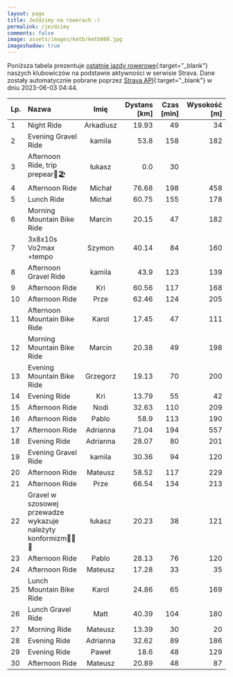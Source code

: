 ```yaml
---
layout: page
title: Jeździmy na rowerach :)
permalink: /jezdzimy
comments: false
image: assets/images/kmtb/kmtb008.jpg
imageshadow: true
---
```


Poniższa tabela prezentuje [ostatnie jazdy rowerowe](https://www.strava.com/clubs/336381){:target="_blank"} naszych klubowiczów na podstawie aktywności w serwisie Strava. Dane zostały automatycznie pobrane poprzez [Strava API](https://developers.strava.com/docs/reference/#api-Clubs-getClubActivitiesById){:target="_blank"} w dniu 2023-06-03 04:44.

Lp. | Nazwa | Imię | Dystans [km] | Czas [min] | Wysokość [m]
:--- | :--- | :---: | ---: | ---: | ---:
1|Night Ride|Arkadiusz|19.93|49|34
2|Evening Gravel Ride|kamila|53.8|158|182
3|Afternoon Ride, trip prepear🌊🏖️|łukasz|0.0|30|
4|Afternoon Ride|Michał|76.68|198|458
5|Lunch Ride|Michał|60.75|155|178
6|Morning Mountain Bike Ride|Marcin|20.15|47|182
7|3x8x10s Vo2max +tempo|Szymon|40.14|84|160
8|Afternoon Gravel Ride|kamila|43.9|123|139
9|Afternoon Ride|Kri|60.56|117|168
10|Afternoon Ride|Prze|62.46|124|205
11|Afternoon Mountain Bike Ride|Karol|17.45|47|111
12|Morning Mountain Bike Ride|Marcin|20.38|49|198
13|Evening Mountain Bike Ride|Grzegorz|19.13|70|200
14|Evening Ride|Kri|13.79|55|42
15|Afternoon Ride|Nodi|32.63|110|209
16|Afternoon Ride|Pablo|58.9|113|190
17|Afternoon Ride|Adrianna|71.04|194|557
18|Evening Ride|Adrianna|28.07|80|201
19|Evening Gravel Ride|kamila|30.36|94|120
20|Afternoon Ride|Mateusz|58.52|117|229
21|Afternoon Ride|Prze|66.54|134|213
22|Gravel w szosowej przewadze wykazuje należyty konformizm💨😎🤘|łukasz|20.23|38|121
23|Afternoon Ride|Pablo|28.13|76|120
24|Afternoon Ride|Mateusz|17.28|33|35
25|Lunch Mountain Bike Ride|Karol|24.86|65|169
26|Lunch Gravel Ride|Matt|40.39|104|180
27|Morning Ride|Mateusz|13.39|30|20
28|Evening Ride|Adrianna|32.62|89|186
29|Evening Ride|Paweł|18.6|48|129
30|Afternoon Ride|Mateusz|20.89|48|87
